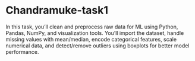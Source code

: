 # Chandramuke-task1
In this task, you’ll clean and preprocess raw data for ML using Python, Pandas, NumPy, and visualization tools. You’ll import the dataset, handle missing values with mean/median, encode categorical features, scale numerical data, and detect/remove outliers using boxplots for better model performance.
